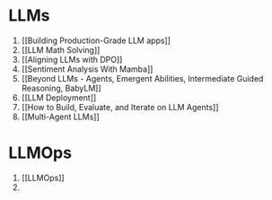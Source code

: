# LLMs
1. [[Building Production-Grade LLM apps]]
2. [[LLM Math Solving]]
3. [[Aligning LLMs with DPO]]
4. [[Sentiment Analysis With Mamba]]
5. [[Beyond LLMs - Agents, Emergent Abilities, Intermediate Guided Reasoning, BabyLM]]
6. [[LLM Deployment]]
7. [[How to Build, Evaluate, and Iterate on LLM Agents]]
8. [[Multi-Agent LLMs]]

# LLMOps
1. [[LLMOps]]
2. 